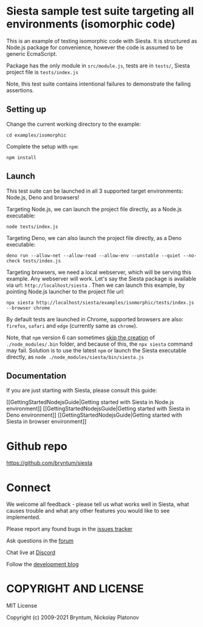 Siesta sample test suite targeting all environments (isomorphic code) 
====================================================================

This is an example of testing isomorphic code with Siesta. It is structured as Node.js package for convenience, however the code is assumed to be generic EcmaScript.

Package has the only module in `src/module.js`, tests are in `tests/`, Siesta project file is `tests/index.js`

Note, this test suite contains intentional failures to demonstrate the failing assertions.

Setting up
----------

Change the current working directory to the example:

```shell
cd examples/isomorphic
```

Complete the setup with `npm`:

```shell
npm install
```

Launch
------

This test suite can be launched in all 3 supported target environments: Node.js, Deno and browsers!

Targeting Node.js, we can launch the project file directly, as a Node.js executable:

```shell
node tests/index.js
```

Targeting Deno, we can also launch the project file directly, as a Deno executable:

```shell
deno run --allow-net --allow-read --allow-env --unstable --quiet --no-check tests/index.js
```

Targeting browsers, we need a local webserver, which will be serving this example. Any webserver will work. Let's say the Siesta package is available via url: `http://localhost/siesta` . Then we can launch this example, by pointing Node.js launcher to the project file url:

```shell
npx siesta http://localhost/siesta/examples/isomorphic/tests/index.js --browser chrome
```

By default tests are launched in Chrome, supported browsers are also: `firefox`, `safari` and `edge` (currently same as `chrome`).

Note, that `npm` version 6 can sometimes [skip the creation](https://github.com/npm/cli/issues/2147) of `./node_modules/.bin` folder, and because of this, the `npx siesta` command may fail. Solution is to use the latest `npm` or launch the Siesta executable directly, as `node ./node_modules/siesta/bin/siesta.js`


Documentation
-------------

If you are just starting with Siesta, please consult this guide:

[[GettingStartedNodejsGuide|Getting started with Siesta in Node.js environment]]
[[GettingStartedNodejsGuide|Getting started with Siesta in Deno environment]]
[[GettingStartedNodejsGuide|Getting started with Siesta in browser environment]]


Github repo
===========

https://github.com/bryntum/siesta


Connect
=======

We welcome all feedback - please tell us what works well in Siesta, what causes trouble and what any other features you would like to see implemented.

Please report any found bugs in the [issues tracker](https://github.com/bryntum/siesta/issues)

Ask questions in the [forum](https://bryntum.com/forum/viewforum.php?f=20)

Chat live at [Discord](https://discord.gg/6mwJZGnwbq)

Follow the [development blog](https://www.bryntum.com/blog/)


COPYRIGHT AND LICENSE
=================

MIT License

Copyright (c) 2009-2021 Bryntum, Nickolay Platonov
